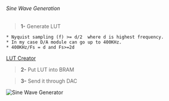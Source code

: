 ###### Sine Wave Generation

> **1-** Generate LUT

	* Nyquist sampling (f) >= d/2  where d is highest frequency.
	* In my case D/A module can go up to 400KHz.
	* 400KHz/Fs = d and Fs>=2d
	
[LUT Creator](https://daycounter.com/Calculators/Sine-Generator-Calculator.phtml)

> **2-** Put LUT into BRAM

> **3-** Send it through DAC

![Sine Wave Generator](https://github.com/kendimce/fpga/blob/master/sine_wave_generator/files/modelsim.png "Simulator")
